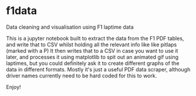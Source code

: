 # f1data
Data cleaning and visualisation using F1 laptime data

This is a jupyter notebook built to extract the data from the F1 PDF tables, and write that to CSV whilst holding all the relevant info like like pitlaps (marked with a P)
It then writes that to a CSV in case you want to use it later, and processes it using matplotlib to spit out an animated gif using laptimes, but you could definitely ask it to create different graphs of the data in different formats. Mostly it's just a useful PDF data scraper, although driver names currently need to be hard coded for this to work. 

Enjoy!
